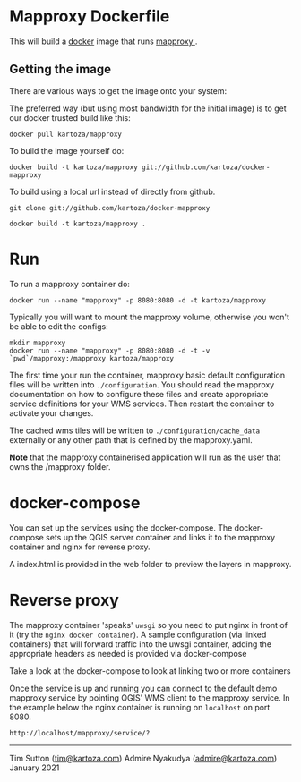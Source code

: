 # Mapproxy Dockerfile

This will build a [docker](http://www.docker.com/) image that runs [mapproxy
](http://mapproxy.org).

## Getting the image

There are various ways to get the image onto your system:


The preferred way (but using most bandwidth for the initial image) is to
get our docker trusted build like this:


```
docker pull kartoza/mapproxy
```

To build the image yourself do:

```
docker build -t kartoza/mapproxy git://github.com/kartoza/docker-mapproxy
```

To build  using a local url instead of directly from github.

```
git clone git://github.com/kartoza/docker-mapproxy
```

```
docker build -t kartoza/mapproxy .
```

# Run

To run a mapproxy container do:

```
docker run --name "mapproxy" -p 8080:8080 -d -t kartoza/mapproxy
```

Typically you will want to mount the mapproxy volume, otherwise you won't be
able to edit the configs:

```
mkdir mapproxy
docker run --name "mapproxy" -p 8080:8080 -d -t -v `pwd`/mapproxy:/mapproxy kartoza/mapproxy
```

The first time your run the container, mapproxy basic default configuration
files will be written into ``./configuration``. You should read the mapproxy documentation
on how to configure these files and create appropriate service definitions for 
your WMS services. Then restart the container to activate your changes.

The cached wms tiles will be written to ``./configuration/cache_data`` externally or any other path that is
defined by the mapproxy.yaml.

**Note** that the mapproxy containerised application will run as the user that
owns the /mapproxy folder.

# docker-compose
You can set up the services using the docker-compose. The docker-compose sets up the QGIS server 
container and links it to the mapproxy container and nginx for reverse proxy. 

A index.html is provided in the web folder to preview the layers in mapproxy.

# Reverse proxy

The mapproxy container 'speaks' ``uwsgi`` so you need to put nginx in front of it
(try the ``nginx docker container``). A sample configuration (via linked
containers) that will forward traffic into the uwsgi container, adding the appropriate 
headers as needed is provided via docker-compose

Take a look at the docker-compose to look at linking two or more containers

Once the service is up and running you can connect to the default demo
mapproxy service by pointing QGIS' WMS client to the mapproxy service.
In the example below the nginx container is running on 
``localhost`` on port 8080.

```
http://localhost/mapproxy/service/?
```

-----------

Tim Sutton (tim@kartoza.com)
Admire Nyakudya (admire@kartoza.com)
January 2021
